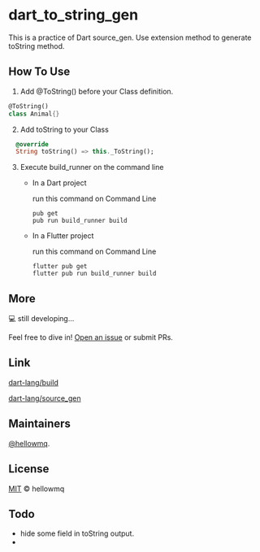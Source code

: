 # dart_to_string_gen

 This is a practice of Dart source_gen. Use extension method to generate toString method.

## How To Use

1. Add @ToString() before your Class definition.
```dart
@ToString()
class Animal{}
```

2. Add toString to your Class

```dart
  @override
  String toString() => this._ToString();
```

3. Execute build_runner on the command line

    - In a Dart project
     
        run this command on Command Line
    
        ```
        pub get 
        pub run build_runner build
        ```

    - In a Flutter project

        run this command on Command Line
    
        ```
        flutter pub get 
        flutter pub run build_runner build
        ```
## More 

💻 still developing...

Feel free to dive in! [Open an issue](https://github.com/hellowmq/dart_to_string_gen/issues/new) or submit PRs.

## Link

[dart-lang/build](https://github.com/dart-lang/build)

[dart-lang/source_gen](https://github.com/dart-lang/source_gen)

## Maintainers

[@hellowmq](https://github.com/hellowmq).

## License

[MIT](LICENSE) © hellowmq

## Todo

- hide some field in toString output.
- 
